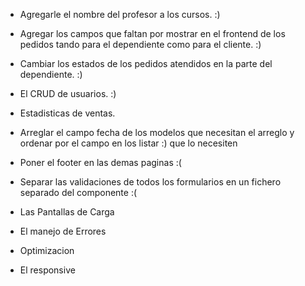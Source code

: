 - Agregarle el nombre del profesor a los cursos. :)
- Agregar los campos que faltan por mostrar en el frontend de los pedidos tando para el dependiente como para el cliente. :)
- Cambiar los estados de los pedidos atendidos en la parte del dependiente. :)
- El CRUD de usuarios. :)
- Estadisticas de ventas.
- Arreglar el campo fecha de los modelos que necesitan el arreglo y ordenar por el campo en los listar :)
que lo necesiten
- Poner el footer en las demas paginas :(
- Separar las validaciones de todos los formularios en un fichero separado del componente :(


- Las Pantallas de Carga
- El manejo de Errores
- Optimizacion
- El responsive
